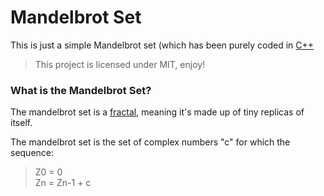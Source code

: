 # Mandelbrot Set

This is just a simple Mandelbrot set (which has been purely coded in [C++](https://en.wikipedia.org/wiki/C%2B%2B)

> This project is licensed under MIT, enjoy!

### What is the Mandelbrot Set?

The mandelbrot set is a [fractal](https://en.wikipedia.org/wiki/Fractal), meaning it's made up of tiny replicas of itself.

The mandelbrot set is the set of complex numbers "c" for which the sequence:

> Z0 = 0<br/>
> Zn = Zn-1 + c
